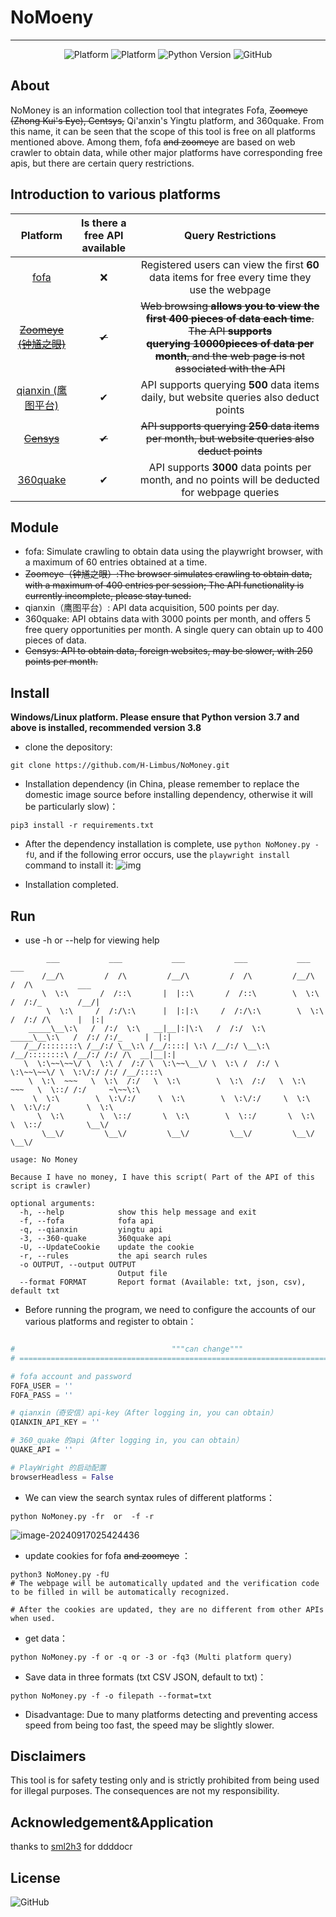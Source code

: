 # NoMoeny

------



<div align=center>
    <img alt="Platform" src="https://img.shields.io/badge/platform-windows-blue">
    <img alt="Platform" src="https://img.shields.io/badge/platform-Linux-blue">
    <img alt="Python Version" src="https://img.shields.io/badge/python-3.8.6-yellow">
    <img alt="GitHub" src="https://img.shields.io/github/license/jorhelp/Ingram">
</div>



## About

NoMoney is an information collection tool that integrates Fofa, <del>Zoomeye (Zhong Kui's Eye), Centsys,</del> Qi'anxin's Yingtu platform, and 360quake. From this name, it can be seen that the scope of this tool is free on all platforms mentioned above. Among them, fofa <del>and  zoomeye</del> are based on web crawler to obtain data, while other major platforms have corresponding free apis, but there are certain query restrictions.



##  Introduction to various platforms 



|                     Platform                     | Is there a free API available |                      Query Restrictions                      |
|:------------------------------------------------:| :---------------------------: | :----------------------------------------------------------: |
|            [fofa](https://fofa.info/)            |               ❌               | Registered users can view the first <b>60</b> data items for free every time they use the webpage |
| <del> [Zoomeye (钟馗之眼)](https://www.zoomeye.org/) |         <del>      ✔               | <del>Web browsing <b>allows you to view the first <b>400</b> pieces of data each time</b>. The API <b>supports querying <b>10000</b>pieces of data per month</b>, and the web page is not associated with the API |
|  [qianxin (鹰图平台)](https://hunter.qianxin.com/)   |               ✔               | API supports querying <b>500</b> data items daily, but website queries also deduct points |
|   <del>    [Censys](https://search.censys.io/)        |    <del>           ✔               | <del>API supports querying <b>250</b> data items per month, but website queries also deduct points |
|  [360quake](https://quake.360.net/quake/#/index)  |               ✔               | API supports <b>3000</b> data points per month, and no points will be deducted for webpage queries |

## Module

- fofa: Simulate crawling to obtain data using the playwright browser, with a maximum of 60 entries obtained at a time.
- <del>Zoomeye（钟馗之眼）:The browser simulates crawling to obtain data, with a maximum of 400 entries per session; The API functionality is currently incomplete, please stay tuned.
- qianxin（鹰图平台）: API data acquisition, 500 points per day.
- 360quake: API obtains data with 3000 points per month, and offers 5 free query opportunities per month. A single query can obtain up to 400 pieces of data.
- <del>Censys: API to obtain data, foreign websites, may be slower, with 250 points per month.



## Install

  **Windows/Linux platform. Please ensure that Python version 3.7 and above is installed, recommended version 3.8**

- clone the depository:

```shell
git clone https://github.com/H-Limbus/NoMoney.git
```

- Installation dependency (in China, please remember to replace the domestic image source before installing dependency, otherwise it will be particularly slow)：

```shell
pip3 install -r requirements.txt
```

- After the dependency installation is complete, use `python NoMoney.py -fU`, and if the following error occurs, use the `playwright install` command to install it:
![img](https://cdn.jsdelivr.net/gh/H-Limbus/myBlogImage/img/202409170250442.png)

- Installation completed.



## Run

- use -h or --help for viewing help

```shell
        ___           ___           ___           ___           ___           ___
       /__/\         /  /\         /__/\         /  /\         /__/\         /  /\          ___
       \  \:\       /  /::\       |  |::\       /  /::\        \  \:\       /  /:/_        /__/|
        \  \:\     /  /:/\:\      |  |:|:\     /  /:/\:\        \  \:\     /  /:/ /\      |  |:|
    _____\__\:\   /  /:/  \:\   __|__|:|\:\   /  /:/  \:\   _____\__\:\   /  /:/ /:/_     |  |:|
   /__/::::::::\ /__/:/ \__\:\ /__/::::| \:\ /__/:/ \__\:\ /__/::::::::\ /__/:/ /:/ /\  __|__|:|
   \  \:\~~\~~\/ \  \:\ /  /:/ \  \:\~~\__\/ \  \:\ /  /:/ \  \:\~~\~~\/ \  \:\/:/ /:/ /__/::::\
    \  \:\  ~~~   \  \:\  /:/   \  \:\        \  \:\  /:/   \  \:\  ~~~   \  \::/ /:/     ~\~~\:\
     \  \:\        \  \:\/:/     \  \:\        \  \:\/:/     \  \:\        \  \:\/:/        \  \:\
      \  \:\        \  \::/       \  \:\        \  \::/       \  \:\        \  \::/          \__\/
       \__\/         \__\/         \__\/         \__\/         \__\/         \__\/

usage: No Money

Because I have no money, I have this script( Part of the API of this script is crawler)

optional arguments:
  -h, --help            show this help message and exit
  -f, --fofa            fofa api
  -q, --qianxin         yingtu api
  -3, --360-quake       360quake api
  -U, --UpdateCookie    update the cookie
  -r, --rules           the api search rules
  -o OUTPUT, --output OUTPUT
                        Output file
  --format FORMAT       Report format (Available: txt, json, csv), default txt
```

- Before running the program, we need to configure the accounts of our various platforms and register to obtain：

```python

#                                   """can change"""
# =======================================================================================

# fofa account and password 
FOFA_USER = ''
FOFA_PASS = ''

# qianxin（奇安信）api-key（After logging in, you can obtain）
QIANXIN_API_KEY = ''

# 360_quake 的api（After logging in, you can obtain）
QUAKE_API = ''

# PlayWright 的启动配置
browserHeadless = False
```

- We can view the search syntax rules of different platforms：

```shell
python NoMoney.py -fr  or  -f -r 
```
![image-20240917025424436](https://cdn.jsdelivr.net/gh/H-Limbus/myBlogImage/img/202409170254971.png)



- update cookies for fofa <del>and zoomeye</del> ：

```shell
python3 NoMoney.py -fU
# The webpage will be automatically updated and the verification code to be filled in will be automatically recognized.

# After the cookies are updated, they are no different from other APIs when used.
```

- get data：

```shell
python NoMoney.py -f or -q or -3 or -fq3 (Multi platform query)
```

- Save data in three formats (txt CSV JSON, default to txt)：

```shell
python NoMoney.py -f -o filepath --format=txt
```

- Disadvantage: Due to many platforms detecting and preventing access speed from being too fast, the speed may be slightly slower.



## Disclaimers

This tool is for safety testing only and is strictly prohibited from being used for illegal purposes. The consequences are not my responsibility.



## Acknowledgement&Application

thanks to [sml2h3](https://github.com/sml2h3) for ddddocr



## License

<img alt="GitHub" src="https://img.shields.io/github/license/jorhelp/Ingram">

